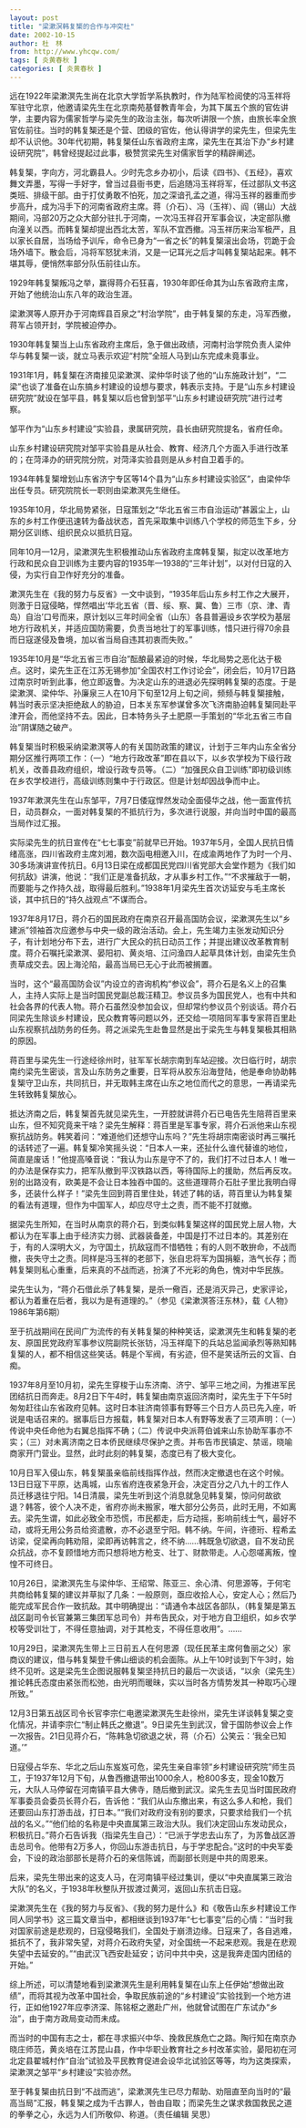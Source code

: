 ```yaml
---
layout: post
title: "梁漱溟韩复榘的合作与冲突杜"
date: 2002-10-15
author: 杜　林
from: http://www.yhcqw.com/
tags: [ 炎黄春秋 ]
categories: [ 炎黄春秋 ]
---
```





远在1922年梁漱溟先生尚在北京大学哲学系执教时，作为陆军检阅使的冯玉祥将军驻守北京，他邀请梁先生在北京南苑基督教青年会，为其下属五个旅的官佐讲学，主要内容为儒家哲学与梁先生的政治主张，每次听讲限一个旅，由旅长率全旅官佐前往。当时的韩复榘还是个营、团级的官佐，他认得讲学的梁先生，但梁先生却不认识他。30年代初期，韩复榘任山东省政府主席，梁先生在其治下办“乡村建设研究院”，韩曾经提起过此事，极赞赏梁先生对儒家哲学的精辟阐述。


韩复榘，字向方，河北霸县人。少时先念乡办初小，后读《四书》、《五经》，喜欢舞文弄墨，写得一手好字，曾当过县衙书吏，后追随冯玉祥将军，任过部队文书这类班、排级干部。由于打仗勇敢不怕死，加之深谙孔孟之道，得冯玉祥的器重而步步高升，成为冯手下的河南省政府主席。蒋（介石）、冯（玉祥）、阎（锡山）大战期间，冯部20万之众大部分驻扎于河南，一次冯玉祥召开军事会议，决定部队撤向潼关以西。而韩复榘却提出西北太苦，军队不宜西撤。冯玉祥历来治军极严，且以家长自居，当场给予训斥，命令已身为“一省之长”的韩复榘滚出会场，罚跪于会场外墙下。散会后，冯将军怒犹未消，又是一记耳光之后才叫韩复榘站起来。韩不堪其辱，便悄然率部分队伍前往山东。

1929年韩复榘叛冯之举，赢得蒋介石狂喜，1930年即任命其为山东省政府主席，开始了他统治山东八年的政治生涯。

梁漱溟等人原开办于河南辉县百泉之“村治学院”，由于韩复榘的东走，冯军西撤，蒋军占领开封，学院被迫停办。

1930年韩复榘当上山东省政府主席后，急于做出政绩，河南村治学院负责人梁仲华与韩复榘一谈，就立马表示欢迎“村院”全班人马到山东完成未竟事业。


1931年1月，韩复榘在济南接见梁漱溟、梁仲华时谈了他的“山东施政计划”，“二梁”也谈了准备在山东搞乡村建设的设想与要求，韩表示支持。于是“山东乡村建设研究院”就设在邹平县，韩复榘以后也曾到邹平“山东乡村建设研究院”进行过考察。

邹平作为“山东乡村建设”实验县，隶属研究院，县长由研究院提名，省府任命。

山东乡村建设研究院对邹平实验县是从社会、教育、经济几个方面入手进行改革的；在菏泽办的研究院分院，对菏泽实验县则是从乡村自卫着手的。

1934年韩复榘增划山东省济宁专区等14个县为“山东乡村建设实验区”，由梁仲华出任专员。研究院院长一职则由梁漱溟先生继任。


1935年10月，华北局势紧张，日寇策划之“华北五省三市自治运动”甚嚣尘上，山东的乡村工作便迅速转为备战状态，首先采取集中训练八个学校的师范生下乡，分期分区训练、组织民众以抵抗日寇。


同年10月—12月，梁漱溟先生积极推动山东省政府主席韩复榘，拟定以改革地方行政和民众自卫训练为主要内容的1935年—1938的“三年计划”，以对付日寇的入侵，为实行自卫作好充分的准备。


漱溟先生在《我的努力与反省》一文中谈到，“1935年后山东乡村工作之大展开，则激于日寇侵略，悍然唱出‘华北五省（晋、绥、察、冀、鲁）三市（京、津、青岛）自治’口号而来，原计划以三年时间全省（山东）各县普遍设乡农学校为基层地方行政机关，并适应国防需要，负责当地壮丁的军事训练，惜只进行得70余县而日寇遂侵及鲁境，加以省当局自违其初衷而失败。”


1935年10月是“华北五省三市自治”酝酿最紧迫的时候，华北局势之恶化达于极点。这时，梁先生正在江苏无锡参加“全国农村工作讨论会”，闭会后，10月17日路过南京时听到此事，他立即返鲁。为决定山东的进退必先探明韩复榘的态度。于是梁漱溟、梁仲华、孙廉泉三人在10月下旬至12月上旬之间，频频与韩复榘接触，韩当时表示坚决拒绝敌人的胁迫，日本关东军参谋曾多次飞济南胁迫韩复榘同赴平津开会，而他坚持不去。因此，日本特务头子土肥原一手策划的“华北五省三市自治”阴谋随之破产。


韩复榘当时积极采纳梁漱溟等人的有关国防政策的建议，计划于三年内山东全省分期分区推行两项工作：（一）“地方行政改革”即在县以下，以乡农学校为下级行政机关，改善县政府组织，增设行政专员等。（二）“加强民众自卫训练”即初级训练在乡农学校进行，高级训练则集中于行政区。但是计划却因战争而中止。


1937年漱溟先生在山东邹平，7月7日倭寇悍然发动全面侵华之战，他一面宣传抗日，动员群众，一面对韩复榘的不抵抗行为，多次进行说服，并向当时中国的最高当局作过汇报。


实际梁先生的抗日宣传在“七七事变”前就早已开始。1937年5月，全国人民抗日情绪高涨，四川省政府主席刘湘，数次函电相邀入川，在成渝两地作了为时一个月、30多场演讲宣传抗日。6月13日梁在成都国民党四川省党部大会堂作题为《我们如何抗敌》讲演，他说：“我们正是准备抗敌，才从事乡村工作。”“不求摧敌于一朝，而要能与之作持久战，取得最后胜利。”1938年1月梁先生首次访延安与毛主席长谈，其中抗日的“持久战观点”不谋而合。


1937年8月17日，蒋介石的国民政府在南京召开最高国防会议，梁漱溟先生以“乡建派”领袖首次应邀参与中央一级的政治活动。会上，先生竭力主张发动知识分子，有计划地分布下去，进行广大民众的抗日动员工作；并提出建议改革教育制度。蒋介石嘱托梁漱溟、晏阳初、黄炎培、江问渔四人起草具体计划，由梁先生负责草成交去。因上海沦陷，最高当局已无心于此而被搁置。


当时，这个“最高国防会议”内设立的咨询机构“参议会”，蒋介石是名义上的召集人，主持人实际上是当时国民党副总裁汪精卫。参议员多为国民党人，也有中共和社会各界的代表人物。蒋介石虽然没参加会议，但却常约参议员个别谈话。蒋介石同梁先生除谈乡村建设，民众教育等问题以外，还交给一项陪同军事专家蒋百里赴山东视察抗战防务的任务。蒋之派梁先生赴鲁显然是出于梁先生与韩复榘极其相熟的原因。


蒋百里与梁先生一行途经徐州时，驻军军长胡宗南到车站迎接。次日临行时，胡宗南约梁先生密谈，言及山东防务之重要，日军将从胶东沿海登陆，他是奉命协助韩复榘守卫山东，共同抗日，并无取韩主席在山东之地位而代之的意思，一再请梁先生转致韩复榘放心。


抵达济南之后，韩复榘首先就见梁先生，一开腔就讲蒋介石已电告先生陪蒋百里来山东，但不知究竟来干啥？梁先生解释：蒋百里是军事专家，蒋介石派他来山东视察抗战防务。韩笑着问：“难道他们还想守山东吗？”先生将胡宗南密谈时再三嘱托的话转述了一遍。韩复榘冷笑摇头说：“日本人一来，还扯什么谁代替谁的地位，简直是废话！”他提高嗓音说：“我认为山东是守不了的，我们打不过日本人！唯一的办法是保存实力，把军队撤到平汉铁路以西，等待国际上的援助，然后再反攻。别的出路没有，欧美是不会让日本独吞中国的。这些道理蒋介石肚子里比我明白得多，还装什么样子！”梁先生回到蒋百里住处，转述了韩的话，蒋百里认为韩复榘的看法有道理，但作为中国军人，却应尽守土之责，而不能不打就撤。


据梁先生所知，在当时从南京的蒋介石，到类似韩复榘这样的国民党上层人物，大都认为在军事上由于经济实力弱、武器装备差，中国是打不过日本的。其差别在于，有的人深明大义，为守国土，抗敌寇而不惜牺牲；有的人则不敢拚命，不战而撤，丧失守土之责。同样是冯玉祥的老部下，张自忠将军为国捐躯，浩气长存；而韩复榘则私心重重，后来真的不战而逃，扮演了不光彩的角色，愧对中华民族。


梁先生认为，“蒋介石借此杀了韩复榘，是杀一儆百，还是消灭异己，史家评论，都认为着重在后者，我以为是有道理的。”（参见《梁漱溟答汪东林》，载《人物》1986年第6期）


至于抗战期间在民间广为流传的有关韩复榘的种种笑话，梁漱溟先生和韩复榘的老友、原国民党政府军事参议院副院长张钫，冯玉祥麾下的兵站总监闻承烈等熟知韩复榘的人，都不相信这些笑话。韩是个军阀，有劣迹，但不是笑话所云的文盲、白痴。


1937年8月至10月初，梁先生穿梭于山东济南、济宁、邹平三地之间，为推进军民团结抗日而奔走。8月2日下午4时，韩复榘由南京返回济南时，梁先生于下午5时匆匆赶往山东省政府见韩。这时日本驻济南领事有野等三个日方人员已先入座，听说是电话召来的。据事后日方报载，韩复榘对日本人有野等发表了三项声明：（一）传说中央任命他为右翼总指挥不确；（二）传说中央派蒋伯诚来山东协助军事亦不实；（三）对未离济南之日本侨民继续尽保护之责。并布告市民镇定、禁谣，晓喻商家开门营业。显然，此时此刻的韩复榘，态度已有了极大变化。


10月日军入侵山东，韩复榘虽亲临前线指挥作战，然而决定撤退也在这个时候。13日日寇下平原，达禹城，山东省府连夜紧急开会，决定百分之八九十的工作人员迁移退往宁阳。14日清晨，梁先生听到这个消息就急见韩复榘，惊问何故欲退？韩答，彼个人决不走，省府亦尚未搬家，唯大部分公务员，此时无用，不如离去。梁先生谓，如此必致全市恐慌，市民都走，后方动摇，影响前线士气，最好不动，或将无用公务员给资遣散，亦不必退至宁阳。韩不纳。午间，许德珩、程希孟访梁，促梁再向韩劝阻，梁即再访韩言之，终不纳……韩既急切欲退，自不发动民众抗战，亦不复顾惜地方而只想将地方枪支、壮丁、财款带走。人心怨嗟离叛，惶惶不可终日。


10月26日，梁漱溟先生与梁仲华、王绍常、陈亚三、余心清、何思源等，于何宅共商给韩复榘的建议并草拟了几条：一般原则，亟应收拾人心，安定人心；然后乃能完成军民合作一致抗敌。其中明确提出：“请通令本战区各部队，（韩复榘是第五战区副司令长官兼第三集团军总司令）并布告民众，对于地方自卫组织，如乡农学校等受训壮丁，不得任意抽调，对于其枪支，不得任意收用”。……


10月29日，梁漱溟先生带上三日前五人在何思源（现任民革主席何鲁丽之父）家商议的建议，借与韩复榘登千佛山细谈的机会面陈。从上午10时谈到下午3时，始终不见听。这是梁先生企图说服韩复榘坚持抗日的最后一次谈话，“以余（梁先生）推论韩氏态度由紧张而松弛，由光明而暖昧，实以当时各方情势发其一种取巧心理所致。”


12月3日第五战区司令长官李宗仁电邀梁漱溟先生赴徐州，梁先生详谈韩复榘之变化情况，并请李宗仁“制止韩氏之撤退”。9日梁先生到武汉，曾于国防参议会上作一次报告。21日见蒋介石，“陈韩急切欲退之状，蒋（介石）公笑云：‘我全已知道。’”


日寇侵占华东、华北之后山东岌岌可危，梁先生亲自率领“乡村建设研究院”师生员工，于1937年12月下旬，从鲁西撤退带出1000余人，枪800多支，现金10数万元，大队人马停留在河南镇平县大佛寺，随后撤到武汉。梁先生去见当时国民政府军事委员会委员长蒋介石，告诉他：“我们从山东撤出来，有这么多人和枪，我们还要回山东打游击战，打日本。”“我们对政府没有别的要求，只要求给我们一个抗战的名义。”“他们给的名称是中央直属第三政治大队。我们决定回山东发动民众，积极抗日。”蒋介石告诉我（指梁先生自己）：“已派于学忠去山东了，为苏鲁战区游击总司令。他带有2万多人，你回山东游击抗日，与于学忠配合。”这时的中央军委会，下设的政治部部长是蒋介石的亲信陈诚，而副部长则是中共的周恩来。

后来，梁先生带出来的这支人马，在河南镇平经过集训，便以“中央直属第三政治大队”的名义，于1938年秋整队开拔渡过黄河，返回山东抗击日寇。


梁漱溟先生在《我的努力与反省》、《我的努力是什么》和《敬告山东乡村建设工作同人同学书》这三篇文章当中，都相继谈到1937年“七七事变”后的心情：“当时我对国家前途是悲观的，日寇侵略我们，全国处于崩溃边缘。日寇来了，各自逃难，抵抗不了，我非常失望，对蒋介石政府失望，对全国统一不起来悲观。我是在悲观失望中去延安的。”“由武汉飞西安赴延安；访问中共中央，这是我奔走国内团结的开始。”


综上所述，可以清楚地看到梁漱溟先生是利用韩复榘在山东上任伊始“想做出政绩”，而将其视为改革中国社会，争取民族前途的“乡村建设”实验找到一个地方进行，正如他1927年应李济深、陈铭枢之邀赴广州，他就曾试图在广东试办“乡治”，由于南方政局变动而未成。


而当时的中国有志之士，都在寻求振兴中华、挽救民族危亡之路。陶行知在南京办晓庄师范，黄炎培在江苏昆山县，作中华职业教育社之乡村改革实验，晏阳初在河北定县翟城村作“自治”试验及平民教育促进会设华北试验区等等，均为这类探索，梁漱溟之邹平“乡村建设”实验亦然。


至于韩复榘由抗日到“不战而逃”，梁漱溟先生已尽力帮助、劝阻直至向当时的“最高当局”汇报，韩复榘之成为千古罪人，咎由自取；而梁先生之谋求救国救民之道的拳拳之心，永远为人们所敬仰、称道。（责任编辑 
吴思）


